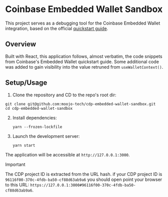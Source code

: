 # Coinbase Embedded Wallet Sandbox

This project serves as a debugging tool for the Coinbase Embedded Wallet integration, based on the official [quickstart guide](https://docs.cdp.coinbase.com/embedded-wallets/docs/quickstart).

## Overview

Built with React, this application follows, almost verbatim, the code snippets from Coinbase's Embedded Wallet quickstart guide. Some additional code was added to gain visibility into the value retruned from `useWalletContext()`.


## Setup/Usage

1. Clone the repository and CD to the repo's root dir:
  ```
  git clone git@github.com:moojo-tech/cdp-embedded-wallet-sandbox.git
  cd cdp-embedded-wallet-sandbox
  ```

2. Install dependencies:
   ```
   yarn --frozen-lockfile
   ```

3. Launch the development server:
   ```
   yarn start
   ```

The application will be accessible at `http://127.0.0.1:3000`.

> [!IMPORTANT]
> The CDP project ID is extracted from the URL hash. if your CDP project ID is `96116f00-370c-4fdb-ba50-cf88d63ab9a6` you should open point your browser to this URL: `https://127.0.0.1:3000#96116f00-370c-4fdb-ba50-cf88d63ab9a6`.


